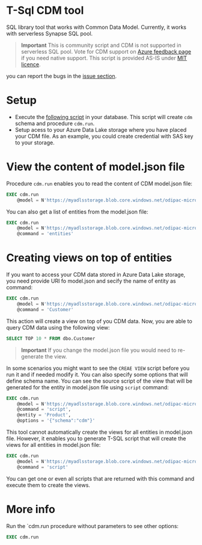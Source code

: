 # T-Sql CDM tool

SQL library tool that works with Common Data Model. Currently, it works with serverless Synapse SQL pool.

> **Important**
> This is community script and CDM is not supported in serverless SQL pool. Vote for CDM support on [Azure feedback page](https://feedback.azure.com/forums/307516-azure-synapse-analytics/filters/new?category_id=387862) if you need native support. This script is provided AS-IS under [MIT licence](https://github.com/JocaPC/tsql-cdm-tool/blob/main/LICENSE). 

you can report the bugs in the [issue section](https://github.com/JocaPC/tsql-cdm-tool/issues).

# Setup

- Execute the [following script](https://raw.githubusercontent.com/JocaPC/tsql-cdm-tool/main/model.json/tsql-cdm-tool.sql) in your database. This script will create `cdm` schema and procedure `cdm.run`.
- Setup acess to your Azure Data Lake storage where you have placed your CDM file. As an example, you could create credential with SAS key to your storage.

# View the content of model.json file

Procedure `cdm.run` enables you to read the content of CDM model.json file:
```sql
EXEC cdm.run
	@model = N'https://myadlsstorage.blob.core.windows.net/odipac-microsoft/ODIPAC/model.json'
```

You can also get a list of entities from the model.json file:
```sql
EXEC cdm.run
	@model = N'https://myadlsstorage.blob.core.windows.net/odipac-microsoft/ODIPAC/model.json',
	@command = 'entities'
```

# Creating views on top of entities

If you want to access your CDM data stored in Azure Data Lake storage, you need provide URI fo model.json and secify the name of entity as command:
```sql
EXEC cdm.run
	@model = N'https://myadlsstorage.blob.core.windows.net/odipac-microsoft/ODIPAC/model.json',
	@command = 'Customer'
```

This action will create a view on top of you CDM data. Now, you are able to query CDM data using the following view:

```sql
SELECT TOP 10 * FROM dbo.Customer
```

> **Important**
> If you change the model.json file you would need to re-generate the view.

In some scenarios you might want to see the `CREAE VIEW` script before you run it and if needed modify it. You can also specify some options that will define schema name. You can see the source script of the view that will be generated for the entity in model.json file using `script` command:

```sql
EXEC cdm.run
	@model = N'https://myadlsstorage.blob.core.windows.net/odipac-microsoft/ODIPAC/model.json',
	@command = 'script',
	@entity = 'Product',
	@options = '{"schema":"cdm"}'
```


This tool cannot automatically create the views for all entities in model.json file. However, it enables you to generate T-SQL script that will create the views for all entities in model.json file: 
```sql
EXEC cdm.run
	@model = N'https://myadlsstorage.blob.core.windows.net/odipac-microsoft/ODIPAC/model.json',
	@command = 'script'
```

You can get one or even all scripts that are returned with this command and execute them to create the views.

# More info

Run the `cdm.run   procedure without parameters to see other options:
```sql
EXEC cdm.run
```
